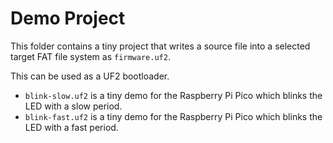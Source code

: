 # Demo Project

This folder contains a tiny project that writes a source file into a selected target FAT file system as `firmware.uf2`.

This can be used as a UF2 bootloader.

- `blink-slow.uf2` is a tiny demo for the Raspberry Pi Pico which blinks the LED with a slow period.
- `blink-fast.uf2` is a tiny demo for the Raspberry Pi Pico which blinks the LED with a fast period.

